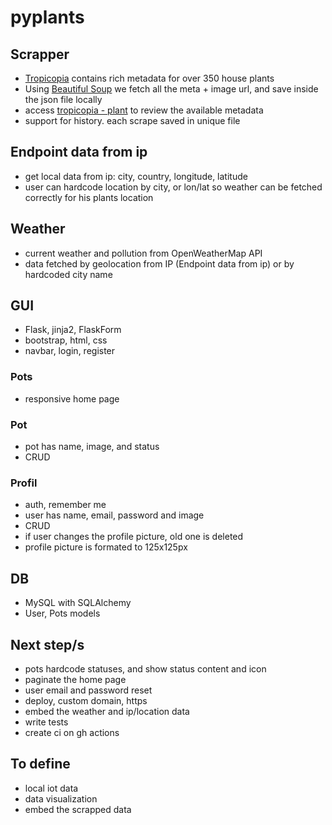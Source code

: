 # pyplants

## Scrapper

- [Tropicopia](http://www.tropicopia.com/house-plant/) contains rich metadata for over 350 house plants
- Using [Beautiful Soup](https://www.crummy.com/software/BeautifulSoup/bs4/doc/) we fetch all the meta + image url, and save inside the json file locally
- access [tropicopia - plant](http://www.tropicopia.com/house-plant/detail.np/detail-01.html) to review the available metadata
- support for history. each scrape saved in unique file

## Endpoint data from ip

- get local data from ip: city, country, longitude, latitude
- user can hardcode location by city, or lon/lat so weather can be fetched correctly for his plants location

## Weather

- current weather and pollution from OpenWeatherMap API
- data fetched by geolocation from IP (Endpoint data from ip) or by hardcoded city name

## GUI

- Flask, jinja2, FlaskForm
- bootstrap, html, css
- navbar, login, register

### Pots

- responsive home page

### Pot

- pot has name, image, and status
- CRUD

### Profil

- auth, remember me
- user has name, email, password and image
- CRUD
- if user changes the profile picture, old one is deleted
- profile picture is formated to 125x125px

## DB

- MySQL with SQLAlchemy
- User, Pots models

## Next step/s

- pots hardcode statuses, and show status content and icon
- paginate the home page
- user email and password reset
- deploy, custom domain, https
- embed the weather and ip/location data
- write tests
- create ci on gh actions

## To define

- local iot data
- data visualization
- embed the scrapped data
